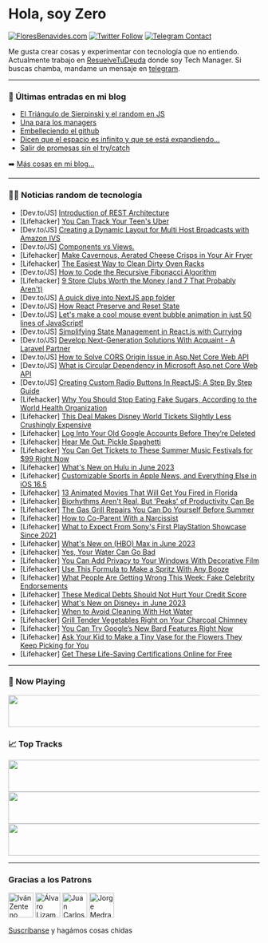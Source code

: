 # Hola, soy Zero

[![FloresBenavides.com](https://img.shields.io/website?down_message=oops&label=MiBlog&style=for-the-badge&up_message=online&url=https%3A%2F%2Ffloresbenavides.com)](https://floresbenavides.com) [![Twitter Follow](https://img.shields.io/twitter/follow/ZeroDragon?color=%231DA1F2&label=Follow&logo=twitter&logoColor=ffffff&style=for-the-badge)](https://twitter.com/zerodragon) [![Telegram Contact](https://img.shields.io/badge/escr%C3%ADbeme-ZeroDragon-%2326A5E4?style=for-the-badge&logo=telegram)](https://t.me/zerodragon)

Me gusta crear cosas y experimentar con tecnología que no entiendo.
Actualmente trabajo en [ResuelveTuDeuda](http://github.com/resuelve) donde soy Tech Manager.
Si buscas chamba, mandame un mensaje en [telegram](https://t.me/zerodragon).

---

### 📕 Últimas entradas en mi blog
<!-- BLOG-POST-LIST:START -->
- [El Triángulo de Sierpinski y el random en JS](https://floresbenavides.com/el-triangulo-de-sierpinski-y-el-random-en-js/)
- [Una para los managers](https://floresbenavides.com/una-para-los-managers/)
- [Embelleciendo el github](https://floresbenavides.com/embelleciendo-el-github/)
- [Dicen que el espacio es infinito y que se está expandiendo…](https://floresbenavides.com/dicen-que-el-espacio-es-infinito-y-que-se-esta-expandiendo/)
- [Salir de promesas sin el try/catch](https://floresbenavides.com/salir-de-promesas-sin-el-try-catch/)
<!-- BLOG-POST-LIST:END -->

➡️ [Más cosas en mi blog...](https://floresbenavides.com)

---

### 👨‍💻 Noticias random de tecnología
<!-- TECH-POSTS:START -->
- [Dev.to/JS] [Introduction of REST Architecture](https://dev.to/sardarmudassaralikhan/introduction-of-rest-architecture-3cpd)
- [Lifehacker] [You Can Track Your Teen&#39;s Uber](https://lifehacker.com/you-can-track-your-teens-uber-1850451886)
- [Dev.to/JS] [Creating a Dynamic Layout for Multi Host Broadcasts with Amazon IVS](https://dev.to/aws/creating-a-dynamic-layout-for-multi-host-broadcasts-with-amazon-ivs-52n4)
- [Dev.to/JS] [Components vs Views.](https://dev.to/edvaldolima/components-vs-views-e9m)
- [Lifehacker] [Make Cavernous, Aerated Cheese Crisps in Your Air Fryer](https://lifehacker.com/make-cavernous-aerated-cheese-crisps-in-your-air-fryer-1850452037)
- [Lifehacker] [The Easiest Way to Clean Dirty Oven Racks](https://lifehacker.com/the-easiest-way-to-clean-dirty-oven-racks-1850453546)
- [Dev.to/JS] [How to Code the Recursive Fibonacci Algorithm](https://dev.to/nielsenjared/how-to-code-the-recursive-fibonacci-algorithm-1f83)
- [Lifehacker] [9 Store Clubs Worth the Money &lpar;and 7 That Probably Aren&#39;t&rpar;](https://lifehacker.com/9-store-clubs-worth-the-money-and-7-that-probably-aren-1850450868)
- [Dev.to/JS] [A quick dive into NextJS app folder](https://dev.to/hi_iam_chris/a-quick-dive-into-nextjs-app-folder-2jh)
- [Dev.to/JS] [How React Preserve and Reset State](https://dev.to/muneebkhan4/how-react-preserve-and-reset-state-38la)
- [Dev.to/JS] [Let&#39;s make a cool mouse event bubble animation in just 50 lines of JavaScript!](https://dev.to/renancferro/lets-make-a-cool-mouse-event-bubble-animation-in-just-50-lines-of-javascript-4hlc)
- [Dev.to/JS] [Simplifying State Management in React.js with Currying](https://dev.to/amubasshir/simplifying-state-management-in-reactjs-with-currying-kpl)
- [Dev.to/JS] [Develop Next-Generation Solutions With Acquaint - A Laravel Partner](https://dev.to/mukeshram/develop-next-generation-solutions-with-acquaint-a-laravel-partner-57id)
- [Dev.to/JS] [How to Solve CORS Origin Issue in Asp.Net Core Web API](https://dev.to/sardarmudassaralikhan/how-to-solve-cors-origin-issue-in-aspnet-core-web-api-4jdl)
- [Dev.to/JS] [What is Circular Dependency in Microsoft Asp.net Core Web API](https://dev.to/sardarmudassaralikhan/what-is-circular-dependency-in-microsoft-aspnet-core-web-api-19hf)
- [Dev.to/JS] [Creating Custom Radio Buttons In ReactJS: A Step By Step Guide](https://dev.to/okafor__mary/creating-custom-radio-buttons-in-reactjs-a-step-by-step-guide-4gk6)
- [Lifehacker] [Why You Should Stop Eating Fake Sugars, According to the World Health Organization](https://lifehacker.com/why-you-should-stop-eating-fake-sugars-according-to-th-1850451753)
- [Lifehacker] [This Deal Makes Disney World Tickets Slightly Less Crushingly Expensive](https://lifehacker.com/this-deal-makes-disney-world-tickets-slightly-less-crus-1850451413)
- [Lifehacker] [Log Into Your Old Google Accounts Before They’re Deleted](https://lifehacker.com/log-into-your-old-google-accounts-before-they-re-delete-1850450404)
- [Lifehacker] [Hear Me Out: Pickle Spaghetti](https://lifehacker.com/hear-me-out-pickle-spaghetti-1850451245)
- [Lifehacker] [You Can Get Tickets to These Summer Music Festivals for $99 Right Now](https://lifehacker.com/you-can-get-tickets-to-these-summer-music-festivals-for-1850450823)
- [Lifehacker] [What&#39;s New on Hulu in June 2023](https://lifehacker.com/whats-new-on-hulu-in-june-2023-1850450843)
- [Lifehacker] [Customizable Sports in Apple News, and Everything Else in iOS 16.5](https://lifehacker.com/customizable-sports-in-apple-news-and-everything-else-1850450440)
- [Lifehacker] [13 Animated Movies That Will Get You Fired in Florida](https://lifehacker.com/13-animated-movies-that-will-get-you-fired-in-florida-1850446682)
- [Lifehacker] [Biorhythms Aren&#39;t Real, But &#39;Peaks&#39; of Productivity Can Be](https://lifehacker.com/biorhythms-arent-real-but-peaks-of-productivity-can-be-1850450346)
- [Lifehacker] [The Gas Grill Repairs You Can Do Yourself Before Summer](https://lifehacker.com/the-gas-grill-repairs-you-can-do-yourself-before-summer-1850448449)
- [Lifehacker] [How to Co-Parent With a Narcissist](https://lifehacker.com/how-to-co-parent-with-a-narcissist-1850426132)
- [Lifehacker] [What to Expect From Sony&#39;s First PlayStation Showcase Since 2021](https://lifehacker.com/what-to-expect-from-sonys-first-playstation-showcase-si-1850449182)
- [Lifehacker] [What&#39;s New on &lpar;HBO&rpar; Max in June 2023](https://lifehacker.com/whats-new-on-hbo-max-in-june-2023-1850449794)
- [Lifehacker] [Yes, Your Water Can Go Bad](https://lifehacker.com/yes-your-water-can-go-bad-1850449205)
- [Lifehacker] [You Can Add Privacy to Your Windows With Decorative Film](https://lifehacker.com/you-can-add-privacy-to-your-windows-with-decorative-fil-1850448398)
- [Lifehacker] [Use This Formula to Make a Spritz With Any Booze](https://lifehacker.com/use-this-formula-to-make-a-spritz-with-any-booze-1850447987)
- [Lifehacker] [What People Are Getting Wrong This Week: Fake Celebrity Endorsements](https://lifehacker.com/what-people-are-getting-wrong-this-week-fake-celebrity-1850447668)
- [Lifehacker] [These Medical Debts Should Not Hurt Your Credit Score](https://lifehacker.com/these-medical-debts-should-not-hurt-your-credit-score-1850430183)
- [Lifehacker] [What&#39;s New on Disney+ in June 2023](https://lifehacker.com/whats-new-on-disney-in-june-2023-1850447629)
- [Lifehacker] [When to Avoid Cleaning With Hot Water](https://lifehacker.com/when-to-avoid-cleaning-with-hot-water-1850447208)
- [Lifehacker] [Grill Tender Vegetables Right on Your Charcoal Chimney](https://lifehacker.com/grill-tender-vegetables-right-on-your-charcoal-chimney-1850447003)
- [Lifehacker] [You Can Try Google’s New Bard Features Right Now](https://lifehacker.com/you-can-try-google-s-new-bard-features-right-now-1850446640)
- [Lifehacker] [Ask Your Kid to Make a Tiny Vase for the Flowers They Keep Picking for You](https://lifehacker.com/ask-your-kid-to-make-a-tiny-vase-for-the-flowers-they-k-1850445751)
- [Lifehacker] [Get These Life-Saving Certifications Online for Free](https://lifehacker.com/get-these-life-saving-certifications-online-for-free-1850446551)<!-- TECH-POSTS:END -->

---

### 🎵 Now Playing
<a href="https://spotify-now-playing-dun.vercel.app/now-playing?open"><img src="https://spotify-now-playing-dun.vercel.app/now-playing" width="540" height="64"></a>

### 📈 Top Tracks
<a href="https://spotify-now-playing-dun.vercel.app/top-tracks?i=1&open"><img src="https://spotify-now-playing-dun.vercel.app/top-tracks?i=1" width="540" height="64"></a>
<a href="https://spotify-now-playing-dun.vercel.app/top-tracks?i=2&open"><img src="https://spotify-now-playing-dun.vercel.app/top-tracks?i=2" width="540" height="64"></a>
<a href="https://spotify-now-playing-dun.vercel.app/top-tracks?i=3&open"><img src="https://spotify-now-playing-dun.vercel.app/top-tracks?i=3" width="540" height="64"></a>

---

### Gracias a los Patrons
[<img src="https://avatars.githubusercontent.com/u/243380?v=4" alt="Iván Zenteno" width="50px">](https://github.com/k001) [<img src="https://avatars.githubusercontent.com/u/19955639?v=4" alt="Álvaro Lizama" width="50px">](https://github.com/alvarolizama) [<img src="https://avatars.githubusercontent.com/u/2718753?v=4" alt="Juan Carlos Ruiz" width="50px">](https://github.com/JuanCrg90) [<img src="https://avatars.githubusercontent.com/u/37025?v=4" alt="Jorge Medrano" width="50px">](https://github.com/h1pp1e) 

[Suscríbanse](https://www.patreon.com/zerodragon) y hagámos cosas chidas
